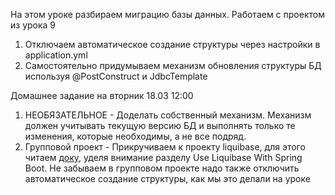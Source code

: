 На этом уроке разбираем миграцию базы данных. Работаем с проектом из урока 9

1) Отключаем автоматическое создание структуры через настройки в application.yml
2) Самостоятельно придумываем механизм обновления структуры БД используя @PostConstruct и JdbcTemplate

Домашнее задание на вторник 18.03 12:00 
1) НЕОБЯЗАТЕЛЬНОЕ - Доделать собственный механизм. Механизм должен учитывать текущую версию БД и выполнять только те изменения, которые необходимы, а не все подряд.
2) Групповой проект - Прикручиваем к проекту liquibase, для этого читаем [доку](https://www.baeldung.com/liquibase-refactor-schema-of-java-app), уделя внимание разделу Use Liquibase With Spring Boot. 
Не забываем в групповом проекте надо также отключить автоматическое создание структуры, как мы это делали на уроке